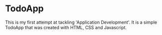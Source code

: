 # TodoApp
This is my first attempt at tackling 'Application Development'. It is a simple TodoApp that was created with HTML, CSS and Javascript.
